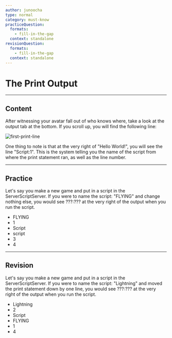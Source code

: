 ```yaml
---
author: junoocha
type: normal
category: must-know
practiceQuestion:
  formats:
    - fill-in-the-gap
  context: standalone
revisionQuestion:
  formats:
    - fill-in-the-gap
  context: standalone
---
```


# The Print Output

---

## Content

After witnessing your avatar fall out of who knows where, take a look at the output tab at the bottom. If you scroll up, you will find the following line:

![first-print-line](https://img.enkipro.com/5359fcdecec00d1433765c0f65e813a4.png)

One thing to note is that at the very right of "Hello World!", you will see the line "Script:1". This is the system telling you the name of the script from where the print statement ran, as well as the line number.

---

## Practice

Let's say you make a new game and put in a script in the ServerScriptServer. If you were to name the script: "FLYING" and change nothing else, you would see ???:??? at the very right of the output when you run the script.

- FLYING
- 1
- Script
- script
- 3
- 4

---

## Revision

Let's say you make a new game and put in a script in the ServerScriptServer. If you were to name the script: "Lightning" and moved the print statement down by one line, you would see ???:??? at the very right of the output when you run the script.

- Lightning
- 2
- Script
- FLYING
- 1
- 4
